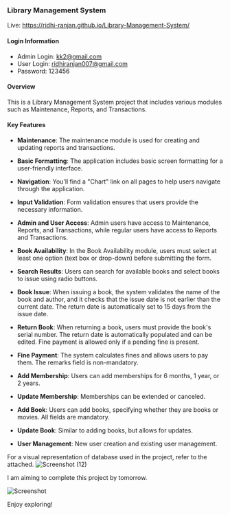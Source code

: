 ### Library Management System

Live: https://ridhi-ranjan.github.io/Library-Management-System/
#### Login Information

- Admin Login: kk2@gmail.com
- User Login: ridhiranjan007@gmail.com
- Password: 123456
#### Overview

This is a Library Management System project that includes various modules such as Maintenance, Reports, and Transactions.

#### Key Features

- **Maintenance**: The maintenance module is used for creating and updating reports and transactions.

- **Basic Formatting**: The application includes basic screen formatting for a user-friendly interface.

- **Navigation**: You'll find a "Chart" link on all pages to help users navigate through the application.

- **Input Validation**: Form validation ensures that users provide the necessary information.

- **Admin and User Access**: Admin users have access to Maintenance, Reports, and Transactions, while regular users have access to Reports and Transactions.

- **Book Availability**: In the Book Availability module, users must select at least one option (text box or drop-down) before submitting the form.

- **Search Results**: Users can search for available books and select books to issue using radio buttons.

- **Book Issue**: When issuing a book, the system validates the name of the book and author, and it checks that the issue date is not earlier than the current date. The return date is automatically set to 15 days from the issue date.

- **Return Book**: When returning a book, users must provide the book's serial number. The return date is automatically populated and can be edited. Fine payment is allowed only if a pending fine is present.

- **Fine Payment**: The system calculates fines and allows users to pay them. The remarks field is non-mandatory.

- **Add Membership**: Users can add memberships for 6 months, 1 year, or 2 years.

- **Update Membership**: Memberships can be extended or canceled.

- **Add Book**: Users can add books, specifying whether they are books or movies. All fields are mandatory.

- **Update Book**: Similar to adding books, but allows for updates.

- **User Management**: New user creation and existing user management.



For a visual representation of database used in the project, refer to the attached. ![Screenshot (12)](https://github.com/RIDHI-RANJAN/Library-Management-System/assets/85130042/89845300-3af7-45f4-b500-a383f6be0faf)

 

I am aiming to complete this project by tomorrow.

![Screenshot](https://drive.google.com/file/d/1-Edn1ZJozkbCJKXEh7dnbvGhjfiJXZrc/view?usp=sharing)

Enjoy exploring!

